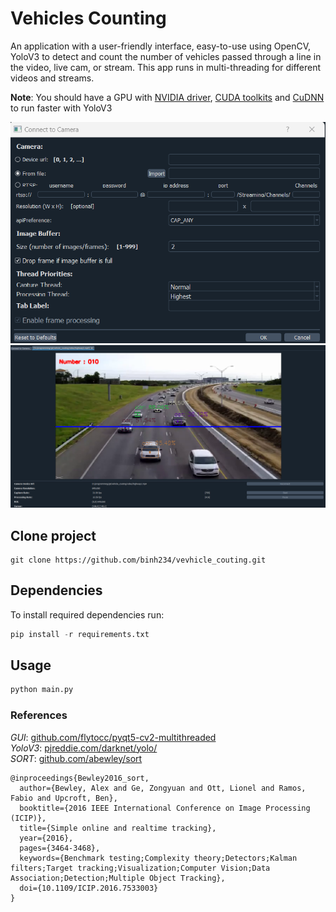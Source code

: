# Vehicles Counting
An application with a user-friendly interface, easy-to-use using OpenCV, YoloV3 to detect and count the number of vehicles passed through a line in the video, live cam, or stream. This app runs in multi-threading for different videos and streams.

**Note**: You should have a GPU with [NVIDIA driver](https://www.nvidia.co.uk/Download/index.aspx?lang=en-uk), [CUDA toolkits](https://developer.nvidia.com/cuda-toolkit) and [CuDNN](https://developer.nvidia.com/rdp/cudnn-download) to run faster with YoloV3

![connect](demo/connect.png)
![demo](demo/demo.png)

## Clone project
```git
git clone https://github.com/binh234/vevhicle_couting.git
```

## Dependencies
To install required dependencies run:
```python
pip install -r requirements.txt
```

## Usage

```python
python main.py
```

### References
*GUI*: [github.com/flytocc/pyqt5-cv2-multithreaded](https://github.com/flytocc/pyqt5-cv2-multithreaded)  
*YoloV3*: [pjreddie.com/darknet/yolo/](https://pjreddie.com/darknet/yolo/)  
*SORT*: [github.com/abewley/sort](https://github.com/abewley/sort)  

    @inproceedings{Bewley2016_sort,
      author={Bewley, Alex and Ge, Zongyuan and Ott, Lionel and Ramos, Fabio and Upcroft, Ben},
      booktitle={2016 IEEE International Conference on Image Processing (ICIP)},
      title={Simple online and realtime tracking},
      year={2016},
      pages={3464-3468},
      keywords={Benchmark testing;Complexity theory;Detectors;Kalman filters;Target tracking;Visualization;Computer Vision;Data Association;Detection;Multiple Object Tracking},
      doi={10.1109/ICIP.2016.7533003}
    }
